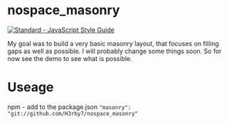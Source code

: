 # nospace_masonry

[![Standard - JavaScript Style Guide](https://cdn.rawgit.com/feross/standard/master/badge.svg)](https://github.com/feross/standard)

My goal was to build a very basic masonry layout, that focuses on filling gaps as well as possible.
I will probably change some things soon. So for now see the demo to see what is possible.

# Useage

npm - add to the package.json
`"masonry": "git://github.com/H3rby7/nospace_masonry"`
